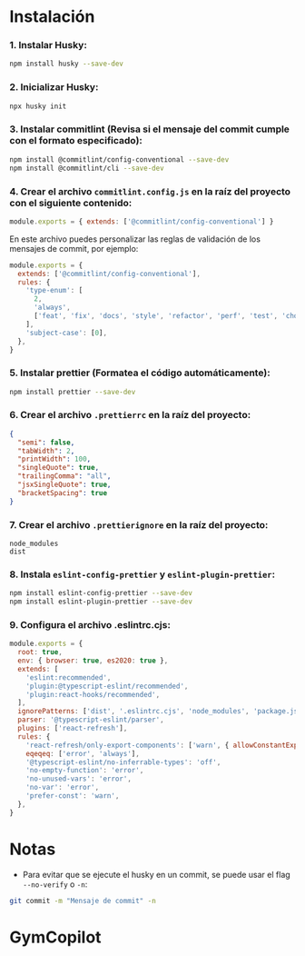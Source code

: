 # Instalación

### 1. Instalar Husky:

```bash
npm install husky --save-dev
```

### 2. Inicializar Husky:

```bash
npx husky init
```

### 3. Instalar commitlint (Revisa si el mensaje del commit cumple con el formato especificado):

```bash
npm install @commitlint/config-conventional --save-dev
npm install @commitlint/cli --save-dev
```

### 4. Crear el archivo `commitlint.config.js` en la raíz del proyecto con el siguiente contenido:

```javascript
module.exports = { extends: ['@commitlint/config-conventional'] }
```

En este archivo puedes personalizar las reglas de validación de los mensajes de commit, por ejemplo:

```javascript
module.exports = {
  extends: ['@commitlint/config-conventional'],
  rules: {
    'type-enum': [
      2,
      'always',
      ['feat', 'fix', 'docs', 'style', 'refactor', 'perf', 'test', 'chore', 'revert'],
    ],
    'subject-case': [0],
  },
}
```

### 5. Instalar prettier (Formatea el código automáticamente):

```bash
npm install prettier --save-dev
```

### 6. Crear el archivo `.prettierrc` en la raíz del proyecto:

```json
{
  "semi": false,
  "tabWidth": 2,
  "printWidth": 100,
  "singleQuote": true,
  "trailingComma": "all",
  "jsxSingleQuote": true,
  "bracketSpacing": true
}
```

### 7. Crear el archivo `.prettierignore` en la raíz del proyecto:

```text
node_modules
dist
```

### 8. Instala `eslint-config-prettier` y `eslint-plugin-prettier`:

```bash
npm install eslint-config-prettier --save-dev
npm install eslint-plugin-prettier --save-dev
```

### 9. Configura el archivo .eslintrc.cjs:

```javascript
module.exports = {
  root: true,
  env: { browser: true, es2020: true },
  extends: [
    'eslint:recommended',
    'plugin:@typescript-eslint/recommended',
    'plugin:react-hooks/recommended',
  ],
  ignorePatterns: ['dist', '.eslintrc.cjs', 'node_modules', 'package.json'],
  parser: '@typescript-eslint/parser',
  plugins: ['react-refresh'],
  rules: {
    'react-refresh/only-export-components': ['warn', { allowConstantExport: true }],
    eqeqeq: ['error', 'always'],
    '@typescript-eslint/no-inferrable-types': 'off',
    'no-empty-function': 'error',
    'no-unused-vars': 'error',
    'no-var': 'error',
    'prefer-const': 'warn',
  },
}
```

# Notas

- Para evitar que se ejecute el husky en un commit, se puede usar el flag `--no-verify` o `-n`:

```bash
git commit -m "Mensaje de commit" -n
```
# GymCopilot
